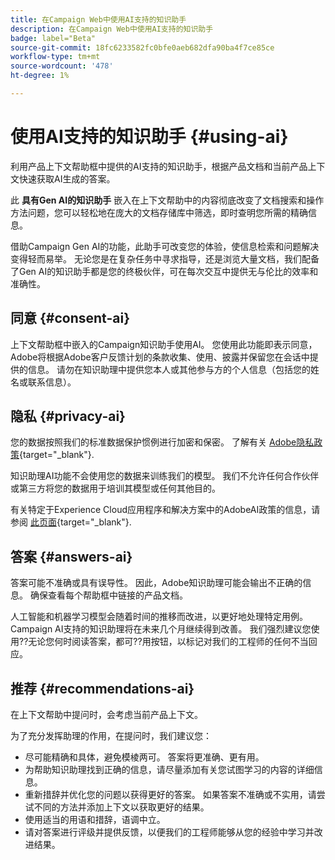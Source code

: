```yaml
---
title: 在Campaign Web中使用AI支持的知识助手
description: 在Campaign Web中使用AI支持的知识助手
badge: label="Beta"
source-git-commit: 18fc6233582fc0bfe0aeb682dfa90ba4f7ce85ce
workflow-type: tm+mt
source-wordcount: '478'
ht-degree: 1%

---
```


# 使用AI支持的知识助手 {#using-ai}

利用产品上下文帮助框中提供的AI支持的知识助手，根据产品文档和当前产品上下文快速获取AI生成的答案。

此 **具有Gen AI的知识助手** 嵌入在上下文帮助中的内容彻底改变了文档搜索和操作方法问题，您可以轻松地在庞大的文档存储库中筛选，即时查明您所需的精确信息。

借助Campaign Gen AI的功能，此助手可改变您的体验，使信息检索和问题解决变得轻而易举。 无论您是在复杂任务中寻求指导，还是浏览大量文档，我们配备了Gen AI的知识助手都是您的终极伙伴，可在每次交互中提供无与伦比的效率和准确性。

## 同意 {#consent-ai}

上下文帮助框中嵌入的Campaign知识助手使用AI。 您使用此功能即表示同意，Adobe将根据Adobe客户反馈计划的条款收集、使用、披露并保留您在会话中提供的信息。 请勿在知识助理中提供您本人或其他参与方的个人信息（包括您的姓名或联系信息）。

## 隐私 {#privacy-ai}

您的数据按照我们的标准数据保护惯例进行加密和保密。 了解有关 [Adobe隐私政策](https://www.adobe.com/cn/privacy/policy.html){target="_blank"}.

知识助理AI功能不会使用您的数据来训练我们的模型。 我们不允许任何合作伙伴或第三方将您的数据用于培训其模型或任何其他目的。

有关特定于Experience Cloud应用程序和解决方案中的AdobeAI政策的信息，请参阅 [此页面](https://business.adobe.com/products/sensei/adobe-sensei.html){target="_blank"}.

## 答案 {#answers-ai}

答案可能不准确或具有误导性。 因此，Adobe知识助理可能会输出不正确的信息。 确保查看每个帮助框中链接的产品文档。

人工智能和机器学习模型会随着时间的推移而改进，以更好地处理特定用例。 Campaign AI支持的知识助理将在未来几个月继续得到改善。 我们强烈建议您使用??无论您何时阅读答案，都可??用按钮，以标记对我们的工程师的任何不当回应。

## 推荐  {#recommendations-ai}

在上下文帮助中提问时，会考虑当前产品上下文。

为了充分发挥助理的作用，在提问时，我们建议您：

* 尽可能精确和具体，避免模棱两可。 答案将更准确、更有用。
* 为帮助知识助理找到正确的信息，请尽量添加有关您试图学习的内容的详细信息。
* 重新措辞并优化您的问题以获得更好的答案。 如果答案不准确或不实用，请尝试不同的方法并添加上下文以获取更好的结果。
* 使用适当的用语和措辞，语调中立。
* 请对答案进行评级并提供反馈，以便我们的工程师能够从您的经验中学习并改进结果。


